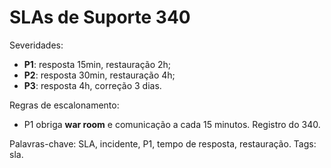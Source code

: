 # SLAs de Suporte 340

Severidades:
- **P1**: resposta 15min, restauração 2h;
- **P2**: resposta 30min, restauração 4h;
- **P3**: resposta 4h, correção 3 dias.

Regras de escalonamento:
- P1 obriga **war room** e comunicação a cada 15 minutos.
Registro do 340.

Palavras-chave: SLA, incidente, P1, tempo de resposta, restauração.
Tags: sla.
